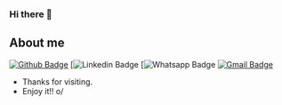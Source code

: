 ### Hi there 👋

<!--
**Ueverton-oliveira/Ueverton-oliveira** is a ✨ _special_ ✨ repository because its `README.md` (this file) appears on your GitHub profile.

Here are some ideas to get you started:

- 🔭 I’m currently working on ...
- 🌱 I’m currently learning ...
- 👯 I’m looking to collaborate on ...
- 🤔 I’m looking for help with ...
- 💬 Ask me about ...
- 📫 How to reach me: ...
- 😄 Pronouns: ...
- ⚡ Fun fact: ...
-->
## About me 

[![Github Badge](https://img.shields.io/badge/-Github-000?style=flat-square&logo=Github&logoColor=white&link=https://github.com/Ueverton-oliveira)](https://github.com/Lucasdfg07)
[![Linkedin Badge](https://img.shields.io/badge/-LinkedIn-blue?style=flat-square&logo=Linkedin&logoColor=white&link=https://www.linkedin.com/in/ueverton-oliveira-78a81113b/)
[![Whatsapp Badge](https://api.whatsapp.com/send?phone=5567992269670&text=%20Hi%20there%20%F0%9F%91%8B)
[![Gmail Badge](https://img.shields.io/badge/-Gmail-c14438?style=flat-square&logo=Gmail&logoColor=white&link=mailto:Lucassiqueirafernandes07@gmail.com)](mailto:ueverton.souz@gmail.com)


- Thanks for visiting. 
- Enjoy it!! o/

